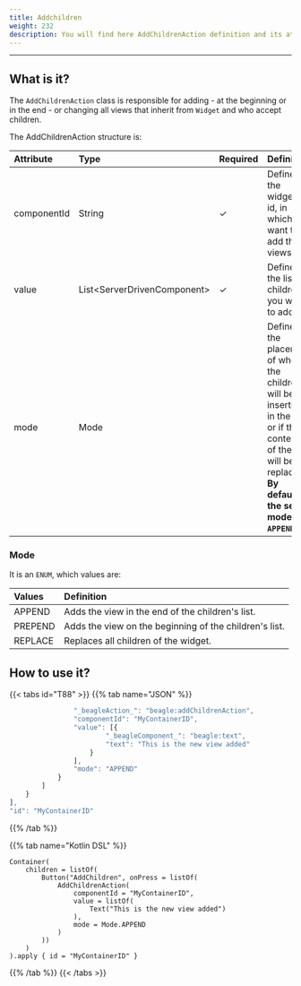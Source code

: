 ```yaml
---
title: Addchildren
weight: 232
description: You will find here AddChildrenAction definition and its attributes details
---
```


---

## What is it?

The `AddChildrenAction` class is responsible for adding - at the beginning or in the end - or changing all views that inherit from  `Widget`  and who accept children.

The AddChildrenAction structure is: 

| **Attribute** | **Type** | Required | **Definition** |
| :--- | :--- | :--- | :--- |
| componentId | String |       ✓ | Defines the widget's id, in which you want to add the views. |
| value | List&lt;ServerDrivenComponent&gt; |        ✓ | Defines the list of children you want to add. |
| mode | Mode |  | Defines the placement of where the children will be inserted in the list or if the contents of the list will be replaced. **By default the set mode is `APPEND`.** |

### Mode

It is an `ENUM`, which values are:

| Values | Definition |
| :--- | :--- |
| APPEND | Adds the view in the end of the children's list. |
| PREPEND | Adds the view on the beginning of the children's list. |
| REPLACE | Replaces all children of the widget. |

## How to use it?

{{< tabs id="T88" >}}
{{% tab name="JSON" %}}
```javascript
                "_beagleAction_": "beagle:addChildrenAction",
                "componentId": "MyContainerID",
                "value": [{
                        "_beagleComponent_": "beagle:text",
                        "text": "This is the new view added"
                    }
                ],
                "mode": "APPEND"
            }
        ]
    }
],
"id": "MyContainerID"
```
{{% /tab %}}

{{% tab name="Kotlin DSL" %}}
```
Container(
    children = listOf(
        Button("AddChildren", onPress = listOf(
            AddChildrenAction(
                componentId = "MyContainerID",
                value = listOf(
                    Text("This is the new view added")
                ),
				mode = Mode.APPEND
            )
        ))
    )
).apply { id = "MyContainerID" }
```
{{% /tab %}}
{{< /tabs >}}

##
